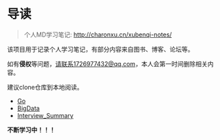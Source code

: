 # 导读

> 个人MD学习笔记: http://charonxu.cn/xubenqi-notes/

该项目用于记录个人学习笔记，有部分内容来自图书、博客、论坛等。

如有**侵权**等问题，请联系1726977432@qq.com，本人会第一时间删除相关内容。

建议clone仓库到本地阅读。


* [Go](/study/Go/README)
* [BigData](/study/BigData/README)
* [Interview_Summary](/study/Interview_Summary/README)








**不断学习中！！！**